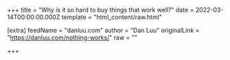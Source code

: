 
+++
title = "Why is it so hard to buy things that work well?"
date = 2022-03-14T00:00:00.000Z
template = "html_content/raw.html"

[extra]
feedName = "danluu.com"
author = "Dan Luu"
originalLink = "https://danluu.com/nothing-works/"
raw = ""

+++

